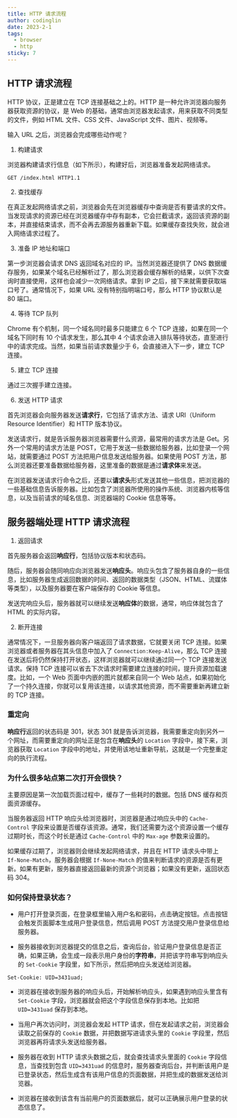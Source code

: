 ```yaml
---
title: HTTP 请求流程
author: codinglin
date: 2023-2-1
tags:
  - browser
  - http
sticky: 7
---
```


## HTTP 请求流程

HTTP 协议，正是建立在 TCP 连接基础之上的。HTTP 是一种允许浏览器向服务器获取资源的协议，是 Web 的基础，通常由浏览器发起请求，用来获取不同类型的文件，例如 HTML 文件、CSS 文件、JavaScript 文件、图片、视频等。

输入 URL 之后，浏览器会完成哪些动作呢？

1. 构建请求

浏览器构建请求行信息（如下所示），构建好后，浏览器准备发起网络请求。

```
GET /index.html HTTP1.1
```

2. 查找缓存

在真正发起网络请求之前，浏览器会先在浏览器缓存中查询是否有要请求的文件。当发现请求的资源已经在浏览器缓存中存有副本，它会拦截请求，返回该资源的副本，并直接结束请求，而不会再去源服务器重新下载。如果缓存查找失败，就会进入网络请求过程了。

3. 准备 IP 地址和端口

第一步浏览器会请求 DNS 返回域名对应的 IP。当然浏览器还提供了 DNS 数据缓存服务，如果某个域名已经解析过了，那么浏览器会缓存解析的结果，以供下次查询时直接使用，这样也会减少一次网络请求。拿到 IP 之后，接下来就需要获取端口号了。通常情况下，如果 URL 没有特别指明端口号，那么 HTTP 协议默认是 80 端口。

4. 等待 TCP 队列

Chrome 有个机制，同一个域名同时最多只能建立 6 个 TCP 连接，如果在同一个域名下同时有 10 个请求发生，那么其中 4 个请求会进入排队等待状态，直至进行中的请求完成。当然，如果当前请求数量少于 6，会直接进入下一步，建立 TCP 连接。

5. 建立 TCP 连接

通过三次握手建立连接。

6. 发送 HTTP 请求

首先浏览器会向服务器发送**请求行**，它包括了请求方法、请求 URI（Uniform Resource Identifier）和 HTTP 版本协议。

发送请求行，就是告诉服务器浏览器需要什么资源，最常用的请求方法是 Get。另外一个常用的请求方法是 POST，它用于发送一些数据给服务器，比如登录一个网站，就需要通过 POST 方法把用户信息发送给服务器。如果使用 POST 方法，那么浏览器还要准备数据给服务器，这里准备的数据是通过**请求体**来发送。

在浏览器发送请求行命令之后，还要以**请求头**形式发送其他一些信息，把浏览器的一些基础信息告诉服务器。比如包含了浏览器所使用的操作系统、浏览器内核等信息，以及当前请求的域名信息、浏览器端的 Cookie 信息等等。

## 服务器端处理 HTTP 请求流程

1. 返回请求

首先服务器会返回**响应行**，包括协议版本和状态码。

随后，服务器会随同响应向浏览器发送**响应头**。响应头包含了服务器自身的一些信息，比如服务器生成返回数据的时间、返回的数据类型（JSON、HTML、流媒体等类型），以及服务器要在客户端保存的 Cookie 等信息。

发送完响应头后，服务器就可以继续发送**响应体**的数据，通常，响应体就包含了 HTML 的实际内容。

2. 断开连接

通常情况下，一旦服务器向客户端返回了请求数据，它就要关闭 TCP 连接。如果浏览器或者服务器在其头信息中加入了 `Connection:Keep-Alive`，那么 TCP 连接在发送后将仍然保持打开状态，这样浏览器就可以继续通过同一个 TCP 连接发送请求。保持 TCP 连接可以省去下次请求时需要建立连接的时间，提升资源加载速度。比如，一个 Web 页面中内嵌的图片就都来自同一个 Web 站点，如果初始化了一个持久连接，你就可以复用该连接，以请求其他资源，而不需要重新再建立新的 TCP 连接。

### 重定向

**响应行**返回的状态码是 301，状态 301 就是告诉浏览器，我需要重定向到另外一个网址，而需要重定向的网址正是包含在**响应头**的 `Location` 字段中，接下来，浏览器获取 `Location` 字段中的地址，并使用该地址重新导航，这就是一个完整重定向的执行流程。

### 为什么很多站点第二次打开会很快？

主要原因是第一次加载页面过程中，缓存了一些耗时的数据。包括 DNS 缓存和页面资源缓存。

当服务器返回 HTTP 响应头给浏览器时，浏览器是通过响应头中的 `Cache-Control` 字段来设置是否缓存该资源。通常，我们还需要为这个资源设置一个缓存过期时长，而这个时长是通过 `Cache-Control` 中的 `Max-age` 参数来设置的。

如果缓存过期了，浏览器则会继续发起网络请求，并且在 HTTP 请求头中带上 `If-None-Match`，服务器会根据 `If-None-Match` 的值来判断请求的资源是否有更新。如果有更新，服务器直接返回最新的资源个浏览器；如果没有更新，返回状态码 304。

### 如何保持登录状态？

- 用户打开登录页面，在登录框里输入用户名和密码，点击确定按钮。点击按钮会触发页面脚本生成用户登录信息，然后调用 POST 方法提交用户登录信息给服务器。

- 服务器接收到浏览器提交的信息之后，查询后台，验证用户登录信息是否正确，如果正确，会生成一段表示用户身份的**字符串**，并把该字符串写到响应头的 `Set-Cookie` 字段里，如下所示，然后把响应头发送给浏览器。

```
Set-Cookie: UID=3431uad;
```

- 浏览器在接收到服务器的响应头后，开始解析响应头，如果遇到响应头里含有 `Set-Cookie` 字段，浏览器就会把这个字段信息保存到本地。比如把 `UID=3431uad` 保存到本地。

- 当用户再次访问时，浏览器会发起 HTTP 请求，但在发起请求之前，浏览器会读取之前保存的 `Cookie` 数据，并把数据写进请求头里的 `Cookie` 字段里，然后浏览器再将请求头发送给服务器。

- 服务器在收到 HTTP 请求头数据之后，就会查找请求头里面的 `Cookie` 字段信息，当查找到包含 `UID=3431uad` 的信息时，服务器查询后台，并判断该用户是已登录状态，然后生成含有该用户信息的页面数据，并把生成的数据发送给浏览器。

- 浏览器在接收到该含有当前用户的页面数据后，就可以正确展示用户登录的状态信息了。
